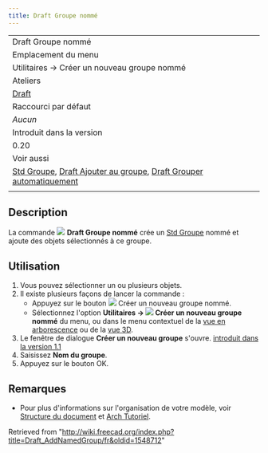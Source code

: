 ```yaml
---
title: Draft Groupe nommé
---
```

|  |
| --- |
| Draft Groupe nommé |
| Emplacement du menu |
| Utilitaires → Créer un nouveau groupe nommé |
| Ateliers |
| [Draft](/Draft_Workbench/fr "Draft Workbench/fr") |
| Raccourci par défaut |
| *Aucun* |
| Introduit dans la version |
| 0.20 |
| Voir aussi |
| [Std Groupe](/Std_Group/fr "Std Group/fr"), [Draft Ajouter au groupe](/Draft_AddToGroup/fr "Draft AddToGroup/fr"), [Draft Grouper automatiquement](/Draft_AutoGroup/fr "Draft AutoGroup/fr") |
|  |

## Description

La commande ![](/images/Draft_AddNamedGroup.svg) **Draft Groupe nommé** crée un [Std Groupe](/Std_Group/fr "Std Group/fr") nommé et ajoute des objets sélectionnés à ce groupe.

## Utilisation

1. Vous pouvez sélectionner un ou plusieurs objets.
2. Il existe plusieurs façons de lancer la commande :
   * Appuyez sur le bouton ![](/images/Draft_AddNamedGroup.svg) Créer un nouveau groupe nommé.
   * Sélectionnez l'option **Utilitaires → ![](/images/Draft_AddNamedGroup.svg) Créer un nouveau groupe nommé** du menu, ou dans le menu contextuel de la [vue en arborescence](/Tree_view/fr "Tree view/fr") ou de la [vue 3D](/3D_view/fr "3D view/fr").
3. Le fenêtre de dialogue **Créer un nouveau groupe** s'ouvre. [introduit dans la version 1.1](/Release_notes_1.1/fr "Release notes 1.1/fr")
4. Saisissez **Nom du groupe**.
5. Appuyez sur le bouton OK.

## Remarques

* Pour plus d'informations sur l'organisation de votre modèle, voir [Structure du document](/Document_structure/fr "Document structure/fr") et [Arch Tutoriel](/Arch_tutorial/fr#Organiser_votre_mod.C3.A8le "Arch tutorial/fr").

Retrieved from "<http://wiki.freecad.org/index.php?title=Draft_AddNamedGroup/fr&oldid=1548712>"